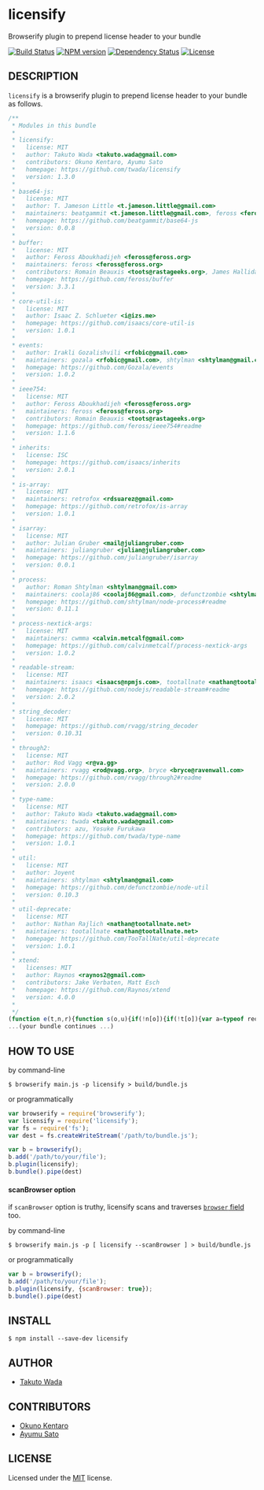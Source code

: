 licensify
================================

Browserify plugin to prepend license header to your bundle

[![Build Status][travis-image]][travis-url]
[![NPM version][npm-image]][npm-url]
[![Dependency Status][depstat-image]][depstat-url]
[![License][license-image]][license-url]


DESCRIPTION
---------------------------------------

`licensify` is a browserify plugin to prepend license header to your bundle as follows.

```javascript
/**
 * Modules in this bundle
 * 
 * licensify:
 *   license: MIT
 *   author: Takuto Wada <takuto.wada@gmail.com>
 *   contributors: Okuno Kentaro, Ayumu Sato
 *   homepage: https://github.com/twada/licensify
 *   version: 1.3.0
 * 
 * base64-js:
 *   license: MIT
 *   author: T. Jameson Little <t.jameson.little@gmail.com>
 *   maintainers: beatgammit <t.jameson.little@gmail.com>, feross <feross@feross.org>
 *   homepage: https://github.com/beatgammit/base64-js
 *   version: 0.0.8
 * 
 * buffer:
 *   license: MIT
 *   author: Feross Aboukhadijeh <feross@feross.org>
 *   maintainers: feross <feross@feross.org>
 *   contributors: Romain Beauxis <toots@rastageeks.org>, James Halliday <mail@substack.net>
 *   homepage: https://github.com/feross/buffer
 *   version: 3.3.1
 * 
 * core-util-is:
 *   license: MIT
 *   author: Isaac Z. Schlueter <i@izs.me>
 *   homepage: https://github.com/isaacs/core-util-is
 *   version: 1.0.1
 * 
 * events:
 *   author: Irakli Gozalishvili <rfobic@gmail.com>
 *   maintainers: gozala <rfobic@gmail.com>, shtylman <shtylman@gmail.com>
 *   homepage: https://github.com/Gozala/events
 *   version: 1.0.2
 * 
 * ieee754:
 *   license: MIT
 *   author: Feross Aboukhadijeh <feross@feross.org>
 *   maintainers: feross <feross@feross.org>
 *   contributors: Romain Beauxis <toots@rastageeks.org>
 *   homepage: https://github.com/feross/ieee754#readme
 *   version: 1.1.6
 * 
 * inherits:
 *   license: ISC
 *   homepage: https://github.com/isaacs/inherits
 *   version: 2.0.1
 * 
 * is-array:
 *   license: MIT
 *   maintainers: retrofox <rdsuarez@gmail.com>
 *   homepage: https://github.com/retrofox/is-array
 *   version: 1.0.1
 * 
 * isarray:
 *   license: MIT
 *   author: Julian Gruber <mail@juliangruber.com>
 *   maintainers: juliangruber <julian@juliangruber.com>
 *   homepage: https://github.com/juliangruber/isarray
 *   version: 0.0.1
 * 
 * process:
 *   author: Roman Shtylman <shtylman@gmail.com>
 *   maintainers: coolaj86 <coolaj86@gmail.com>, defunctzombie <shtylman@gmail.com>
 *   homepage: https://github.com/shtylman/node-process#readme
 *   version: 0.11.1
 * 
 * process-nextick-args:
 *   license: MIT
 *   maintainers: cwmma <calvin.metcalf@gmail.com>
 *   homepage: https://github.com/calvinmetcalf/process-nextick-args
 *   version: 1.0.2
 * 
 * readable-stream:
 *   license: MIT
 *   maintainers: isaacs <isaacs@npmjs.com>, tootallnate <nathan@tootallnate.net>, rvagg <rod@vagg.org>, cwmma <calvin.metcalf@gmail.com>
 *   homepage: https://github.com/nodejs/readable-stream#readme
 *   version: 2.0.2
 * 
 * string_decoder:
 *   license: MIT
 *   homepage: https://github.com/rvagg/string_decoder
 *   version: 0.10.31
 * 
 * through2:
 *   license: MIT
 *   author: Rod Vagg <r@va.gg>
 *   maintainers: rvagg <rod@vagg.org>, bryce <bryce@ravenwall.com>
 *   homepage: https://github.com/rvagg/through2#readme
 *   version: 2.0.0
 * 
 * type-name:
 *   license: MIT
 *   author: Takuto Wada <takuto.wada@gmail.com>
 *   maintainers: twada <takuto.wada@gmail.com>
 *   contributors: azu, Yosuke Furukawa
 *   homepage: https://github.com/twada/type-name
 *   version: 1.0.1
 * 
 * util:
 *   license: MIT
 *   author: Joyent
 *   maintainers: shtylman <shtylman@gmail.com>
 *   homepage: https://github.com/defunctzombie/node-util
 *   version: 0.10.3
 * 
 * util-deprecate:
 *   license: MIT
 *   author: Nathan Rajlich <nathan@tootallnate.net>
 *   maintainers: tootallnate <nathan@tootallnate.net>
 *   homepage: https://github.com/TooTallNate/util-deprecate
 *   version: 1.0.1
 * 
 * xtend:
 *   licenses: MIT
 *   author: Raynos <raynos2@gmail.com>
 *   contributors: Jake Verbaten, Matt Esch
 *   homepage: https://github.com/Raynos/xtend
 *   version: 4.0.0
 * 
 */
(function e(t,n,r){function s(o,u){if(!n[o]){if(!t[o]){var a=typeof require=="function"&&require;if(!u&&a)return a(o,!0);if(i)return i(o,!0);var f=new Error("Cannot find module '"+o+"'");throw f.code="MODULE_NOT_FOUND",f}var l=n[o]={exports:{}};t[o][0].call(l.exports,function(e){var n=t[o][1][e];return s(n?n:e)},l,l.exports,e,t,n,r)}return n[o].exports}var i=typeof require=="function"&&require;for(var o=0;o<r.length;o++)s(r[o]);return s})({1:[function(require,module,exports){
...(your bundle continues ...)
```


HOW TO USE
---------------------------------------

by command-line

```
$ browserify main.js -p licensify > build/bundle.js 
```

or programmatically

```javascript
var browserify = require('browserify');
var licensify = require('licensify');
var fs = require('fs');
var dest = fs.createWriteStream('/path/to/bundle.js');

var b = browserify();
b.add('/path/to/your/file');
b.plugin(licensify);
b.bundle().pipe(dest)
```


#### scanBrowser option

if `scanBrowser` option is truthy, licensify scans and traverses [`browser` field](https://github.com/substack/browserify-handbook#browser-field) too.

by command-line

```
$ browserify main.js -p [ licensify --scanBrowser ] > build/bundle.js 
```

or programmatically

```javascript
var b = browserify();
b.add('/path/to/your/file');
b.plugin(licensify, {scanBrowser: true});
b.bundle().pipe(dest)
```


INSTALL
---------------------------------------

```
$ npm install --save-dev licensify
```


AUTHOR
---------------------------------------
* [Takuto Wada](http://github.com/twada)


CONTRIBUTORS
---------------------------------------
* [Okuno Kentaro](http://github.com/armorik83)
* [Ayumu Sato](https://github.com/ahomu)


LICENSE
---------------------------------------
Licensed under the [MIT](http://twada.mit-license.org/) license.


[npm-url]: https://npmjs.org/package/licensify
[npm-image]: https://badge.fury.io/js/licensify.svg

[travis-url]: http://travis-ci.org/twada/licensify
[travis-image]: https://secure.travis-ci.org/twada/licensify.svg?branch=master

[depstat-url]: https://gemnasium.com/twada/licensify
[depstat-image]: https://gemnasium.com/twada/licensify.svg

[license-url]: http://twada.mit-license.org/2014-2015
[license-image]: http://img.shields.io/badge/license-MIT-brightgreen.svg
